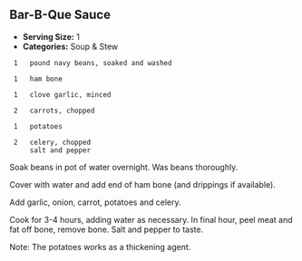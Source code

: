 ## Bar-B-Que Sauce

* **Serving Size:** 1
* **Categories:** Soup & Stew

```
 1   pound navy beans, soaked and washed

 1   ham bone

 1   clove garlic, minced

 2   carrots, chopped

 1   potatoes

 2   celery, chopped
     salt and pepper
```

Soak beans in pot of water overnight. Was beans thoroughly.

Cover with water and add end of ham bone (and drippings if available).

Add garlic, onion, carrot, potatoes and celery.

Cook for 3-4 hours, adding water as necessary. In final hour, peel meat and fat
off bone, remove bone. Salt and pepper to taste.

Note: The potatoes works as a thickening agent.
